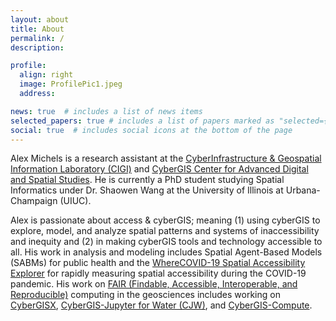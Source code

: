 ```yaml
---
layout: about
title: About
permalink: /
description:

profile:
  align: right
  image: ProfilePic1.jpeg
  address:

news: true  # includes a list of news items
selected_papers: true # includes a list of papers marked as "selected={true}"
social: true  # includes social icons at the bottom of the page
---
```


Alex Michels is a research assistant at the [CyberInfrastructure & Geospatial Information Laboratory (CIGI)](http://www.cigi.illinois.edu/) and [CyberGIS Center for Advanced Digital and Spatial Studies](http://cybergis.illinois.edu/). 
He is currently a PhD student studying Spatial Informatics under Dr. Shaowen Wang at the University of Illinois at Urbana-Champaign (UIUC). 

Alex is passionate about access & cyberGIS; meaning (1) using cyberGIS to explore, model, and analyze spatial patterns and systems of inaccessibility and inequity and (2) in making cyberGIS tools and technology accessible to all.
His work in analysis and modeling includes Spatial Agent-Based Models (SABMs) for public health and the [WhereCOVID-19 Spatial Accessibility Explorer](https://wherecovid19.cigi.illinois.edu/spatialAccess.html) for rapidly measuring spatial accessibility during the COVID-19 pandemic.
His work on [FAIR (Findable, Accessible, Interoperable, and Reproducible)](https://www.go-fair.org/fair-principles/) computing in the geosciences includes working on [CyberGISX](https://cybergisxhub.cigi.illinois.edu/), [CyberGIS-Jupyter for Water (CJW)](https://go.illinois.edu/cybergis-jupyter-water/), and [CyberGIS-Compute](https://cybergis.github.io/cybergis-compute-python-sdk).
